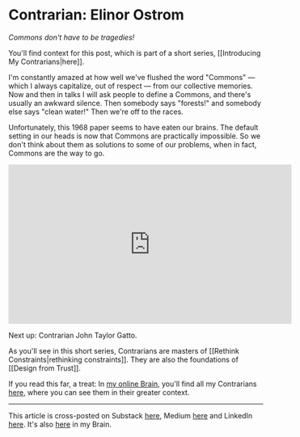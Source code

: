 # Contrarian: Elinor Ostrom 
 
*Commons don't have to be tragedies!* 

You'll find context for this post, which is part of a short series, [[Introducing My Contrarians|here]]. 

I'm constantly amazed at how well we've flushed the word "Commons" — which I always capitalize, out of respect — from our collective memories. Now and then in talks I will ask people to define a Commons, and there's usually an awkward silence. Then somebody says "forests!" and somebody else says "clean water!" Then we're off to the races.

Unfortunately, this 1968 paper seems to have eaten our brains. The default setting in our heads is now that Commons are practically impossible. So we don't think about them as solutions to some of our problems, when in fact, Commons are the way to go.




<iframe width="560" height="315" src="https://www.youtube.com/embed/PpBBd7IU-PA?si=p0TuAH1VzuzmVQWO" title="YouTube video player" frameborder="0" allow="accelerometer; autoplay; clipboard-write; encrypted-media; gyroscope; picture-in-picture; web-share" referrerpolicy="strict-origin-when-cross-origin" allowfullscreen></iframe>

Next up: Contrarian John Taylor Gatto. 

As you'll see in this short series, Contrarians are masters of [[Rethink Constraints|rethinking constraints]]. They are also the foundations of [[Design from Trust]]. 

If you read this far, a treat: In [my online Brain](https://www.jerrysbrain.com/), you'll find all my Contrarians [here](https://bra.in/4jrdQp), where you can see them in their greater context. 

--- 
This article is cross-posted on Substack [here](), Medium [here]() and LinkedIn [here](). It's also [here](https://bra.in/6j9omR) in my Brain. 